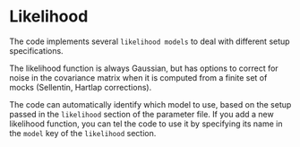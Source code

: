 # Likelihood

The code implements several `likelihood models` to deal with different
setup specifications.

The likelihood function is always Gaussian, but has options to correct
for noise in the covariance matrix when it is computed from a finite
set of mocks (Sellentin, Hartlap corrections).

The code can automatically identify which model to use, based on the
setup passed in the `likelihood` section of the parameter file.  If
you add a new likelihood function, you can tel the code to use it by
specifying its name in the `model` key of the `likelihood` section.

